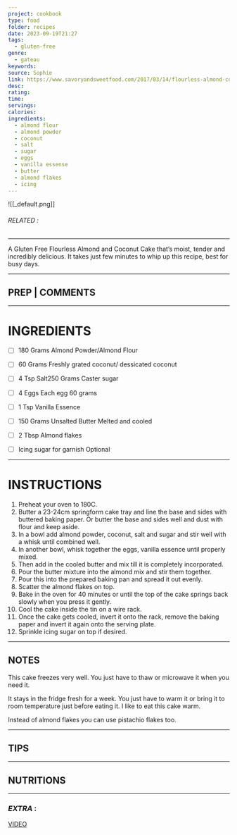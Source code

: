 ```yaml
---
project: cookbook
type: food
folder: recipes
date: 2023-09-19T21:27
tags:
  - gluten-free
genre:
  - gateau
keywords: 
source: Sophie
link: https://www.savoryandsweetfood.com/2017/03/14/flourless-almond-coconut-cake/
desc: 
rating: 
time: 
servings: 
calories: 
ingredients:
  - almond flour
  - almond powder
  - coconut
  - salt
  - sugar
  - eggs
  - vanilla essense
  - butter
  - almond flakes
  - icing
---
```


![[_default.png]]
###### *RELATED* : 
---
A Gluten Free Flourless Almond and Coconut Cake that’s moist, tender and incredibly delicious. It takes just few minutes to whip up this recipe, best for busy days.


---
## PREP | COMMENTS



---
# INGREDIENTS

- [ ] 180 Grams Almond Powder/Almond Flour
- [ ] 60 Grams Freshly grated coconut/ dessicated coconut
- [ ] 4 Tsp Salt250 Grams Caster sugar
- [ ] 4 Eggs Each egg 60 grams
- [ ] 1 Tsp Vanilla Essence
- [ ] 150 Grams Unsalted Butter Melted and cooled
- [ ] 2 Tbsp Almond flakes
- [ ] Icing sugar for garnish Optional


---
# INSTRUCTIONS

1. Preheat your oven to 180C.
2. Butter a 23-24cm springform cake tray and line the base and sides with buttered baking paper. Or butter the base and sides well and dust with flour and keep aside.
3. In a bowl add almond powder, coconut, salt and sugar and stir well with a whisk until combined well.
4. In another bowl, whisk together the eggs, vanilla essence until properly mixed.
5. Then add in the cooled butter and mix till it is completely incorporated.
6. Pour the butter mixture into the almond mix and stir them together.
7. Pour this into the prepared baking pan and spread it out evenly.
8. Scatter the almond flakes on top.
9. Bake in the oven for 40 minutes or until the top of the cake springs back slowly when you press it gently.
10. Cool the cake inside the tin on a wire rack.
11. Once the cake gets cooled, invert it onto the rack, remove the baking paper and invert it again onto the serving plate.
12. Sprinkle icing sugar on top if desired.


---
## NOTES

This cake freezes very well. You just have to thaw or microwave it when you need it.

It stays in the fridge fresh for a week. You just have to warm it or bring it to room temperature just before eating it.
I like to eat this cake warm.

Instead of almond flakes you can use pistachio flakes too.


---
## TIPS



---
## NUTRITIONS



---
### *EXTRA* :

[VIDEO](https://www.youtube.com/watch?v=0L5aKma1BAs)


